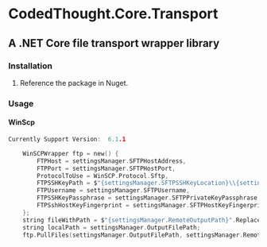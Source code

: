 # CodedThought.Core.Transport
## A .NET Core file transport wrapper library

### Installation

1. Reference the package in Nuget.

### Usage

#### WinScp
```c sharp
Currently Support Version:  6.1.1

    WinSCPWrapper ftp = new() {
        FTPHost = settingsManager.SFTPHostAddress,
        FTPPort = settingsManager.SFTPHostPort,
        ProtocolToUse = WinSCP.Protocol.Sftp,
        FTPSSHKeyPath = $"{settingsManager.SFTPSSHKeyLocation}\\{settingsManager.SFTPPrivateKey}",
        FTPUsername = settingsManager.SFTPUsername,
        FTPSSHKeyPassphrase = settingsManager.SFTPPrivateKeyPassphrase,
        FTPSshHostKeyFingerprint = settingsManager.SFTPHostKeyFingerprint
    };
    string fileWithPath = $"{settingsManager.RemoteOutputPath}".Replace("\\\\", "\\");
    string localPath = settingsManager.OutputFilePath;
    ftp.PullFiles(settingsManager.OutputFilePath, settingsManager.RemoteOutputPath);

```